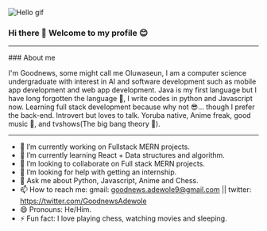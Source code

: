 ![Hello gif](https://github.com/alansmathew/alansmathew/raw/master/lang.gif)
### Hi there 👋 Welcome to my profile 😊

<hr>
### About me

I'm Goodnews, some might call me Oluwaseun, I am a computer science undergraduate with interest in AI and software development such as mobile app development and web app development. Java is my first language but I have long forgotten the language 🥲, I write codes in python and Javascript now. Learning full stack development because why not  😎... though I prefer the back-end. Introvert but loves to talk. Yoruba native, Anime freak, good music 🎵, and tvshows(The big bang theory 🐐).
<hr>

- 🔭 I’m currently working on Fullstack MERN projects.
- 🌱 I’m currently learning React + Data structures and algorithm.
- 👯 I’m looking to collaborate on Full stack MERN projects.
- 🤔 I’m looking for help with getting an internship.
- 💬 Ask me about Python, Javascript, Anime and Chess.
- 📫 How to reach me: gmail: goodnews.adewole9@gmail.com || twitter: https://twitter.com/GoodnewsAdewole
- 😄 Pronouns: He/Him.
- ⚡ Fun fact: I love playing chess, watching movies and sleeping.

<!--
**Greatseun02/Greatseun02** is a ✨ _special_ ✨ repository because its `README.md` (this file) appears on your GitHub profile.

Here are some ideas to get you started:

- 🔭 I’m currently working on Fullstack MERN projects.
- 🌱 I’m currently learning React + Data structures and algorithm.
- 👯 I’m looking to collaborate on Full stack MERN projects.
- 🤔 I’m looking for help with getting an internship.
- 💬 Ask me about Python, Javascript, Anime and Chess.
- 📫 How to reach me: gmail: goodnews.adewole9@gmail.com || twitter: https://twitter.com/GoodnewsAdewole
- 😄 Pronouns: He/Him.
- ⚡ Fun fact: I love playing chess, watching movies and sleeping.
-->


